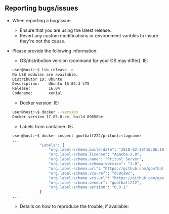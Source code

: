 ## Reporting bugs/issues

* When reporting a bug/issue:
    * Ensure that you are using the latest release.
    * Revert any custom modifications or environment varibles to insure they're not the cause.

* Please provide the following information:
    * OS/distribution version (command for your OS may differ):
    IE:
    ```bash
    user@host:~$ lsb_release -a
    No LSB modules are available.
    Distributor ID: Ubuntu
    Description:    Ubuntu 16.04.3 LTS
    Release:        16.04
    Codename:       xenial
    ```

    * Docker version:
    IE:
    ```bash
    user@host:~$ docker --version
    Docker version 17.05.0-ce, build 89658be
    ```

    * Labels from container:
    IE:
    ```bash
    user@host:~$ docker inspect goofball222/pritunl:<tagname>
    ...
                "Labels": {
                    "org.label-schema.build-date": "2018-02-28T18:06:18Z",
                    "org.label-schema.license": "Apache-2.0",
                    "org.label-schema.name": "Pritunl Server",
                    "org.label-schema.schema-version": "1.0",
                    "org.label-schema.url": "https://github.com/goofball222/pritunl",
                    "org.label-schema.vcs-ref": "dc9ca9c",
                    "org.label-schema.vcs-url": "https://github.com/goofball222/pritunl.git",
                    "org.label-schema.vendor": "goofball222",
                    "org.label-schema.version": "0.0.1"
                }
    ...
    ```

    * Details on how to reproduce the trouble, if available:
